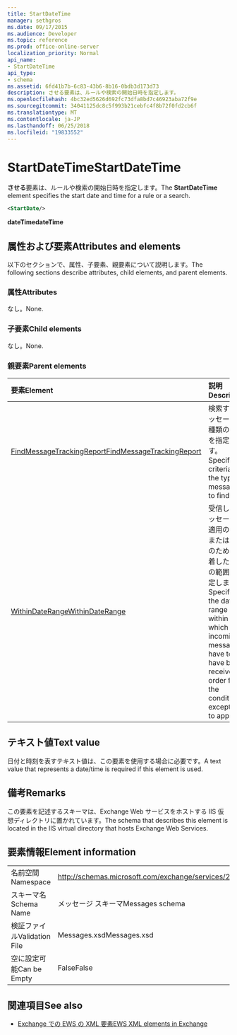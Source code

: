```yaml
---
title: StartDateTime
manager: sethgros
ms.date: 09/17/2015
ms.audience: Developer
ms.topic: reference
ms.prod: office-online-server
localization_priority: Normal
api_name:
- StartDateTime
api_type:
- schema
ms.assetid: 6fd41b7b-6c83-43b6-8b16-0bdb3d173d73
description: させる要素は、ルールや検索の開始日時を指定します。
ms.openlocfilehash: 4bc32ed5626d692fc73dfa8bd7c46923aba72f9e
ms.sourcegitcommit: 34041125dc8c5f993b21cebfc4f8b72f0fd2cb6f
ms.translationtype: MT
ms.contentlocale: ja-JP
ms.lasthandoff: 06/25/2018
ms.locfileid: "19833552"
---
```

# <a name="startdatetime"></a><span data-ttu-id="fed68-103">StartDateTime</span><span class="sxs-lookup"><span data-stu-id="fed68-103">StartDateTime</span></span>

<span data-ttu-id="fed68-104">**させる**要素は、ルールや検索の開始日時を指定します。</span><span class="sxs-lookup"><span data-stu-id="fed68-104">The **StartDateTime** element specifies the start date and time for a rule or a search.</span></span> 
  
```XML
<StartDate/>
```

<span data-ttu-id="fed68-105">**dateTime**</span><span class="sxs-lookup"><span data-stu-id="fed68-105">**dateTime**</span></span>

## <a name="attributes-and-elements"></a><span data-ttu-id="fed68-106">属性および要素</span><span class="sxs-lookup"><span data-stu-id="fed68-106">Attributes and elements</span></span>

<span data-ttu-id="fed68-107">以下のセクションで、属性、子要素、親要素について説明します。</span><span class="sxs-lookup"><span data-stu-id="fed68-107">The following sections describe attributes, child elements, and parent elements.</span></span>
  
### <a name="attributes"></a><span data-ttu-id="fed68-108">属性</span><span class="sxs-lookup"><span data-stu-id="fed68-108">Attributes</span></span>

<span data-ttu-id="fed68-109">なし。</span><span class="sxs-lookup"><span data-stu-id="fed68-109">None.</span></span>
  
### <a name="child-elements"></a><span data-ttu-id="fed68-110">子要素</span><span class="sxs-lookup"><span data-stu-id="fed68-110">Child elements</span></span>

<span data-ttu-id="fed68-111">なし。</span><span class="sxs-lookup"><span data-stu-id="fed68-111">None.</span></span>
  
### <a name="parent-elements"></a><span data-ttu-id="fed68-112">親要素</span><span class="sxs-lookup"><span data-stu-id="fed68-112">Parent elements</span></span>

|<span data-ttu-id="fed68-113">**要素**</span><span class="sxs-lookup"><span data-stu-id="fed68-113">**Element**</span></span>|<span data-ttu-id="fed68-114">**説明**</span><span class="sxs-lookup"><span data-stu-id="fed68-114">**Description**</span></span>|
|:-----|:-----|
|[<span data-ttu-id="fed68-115">FindMessageTrackingReport</span><span class="sxs-lookup"><span data-stu-id="fed68-115">FindMessageTrackingReport</span></span>](findmessagetrackingreport.md) <br/> |<span data-ttu-id="fed68-116">検索するメッセージの種類の条件を指定します。</span><span class="sxs-lookup"><span data-stu-id="fed68-116">Specifies criteria for the types of messages to find.</span></span>  <br/> |
|[<span data-ttu-id="fed68-117">WithinDateRange</span><span class="sxs-lookup"><span data-stu-id="fed68-117">WithinDateRange</span></span>](withindaterange.md) <br/> |<span data-ttu-id="fed68-118">受信したメッセージが適用の条件または例外のために到着した日付の範囲を指定します。</span><span class="sxs-lookup"><span data-stu-id="fed68-118">Specifies the date range within which incoming messages have to have been received in order for the condition or exception to apply.</span></span>  <br/> |
   
## <a name="text-value"></a><span data-ttu-id="fed68-119">テキスト値</span><span class="sxs-lookup"><span data-stu-id="fed68-119">Text value</span></span>

 <span data-ttu-id="fed68-120">日付と時刻を表すテキスト値は、この要素を使用する場合に必要です。</span><span class="sxs-lookup"><span data-stu-id="fed68-120">A text value that represents a date/time is required if this element is used.</span></span> 
  
## <a name="remarks"></a><span data-ttu-id="fed68-121">備考</span><span class="sxs-lookup"><span data-stu-id="fed68-121">Remarks</span></span>

<span data-ttu-id="fed68-122">この要素を記述するスキーマは、Exchange Web サービスをホストする IIS 仮想ディレクトリに置かれています。</span><span class="sxs-lookup"><span data-stu-id="fed68-122">The schema that describes this element is located in the IIS virtual directory that hosts Exchange Web Services.</span></span>
  
## <a name="element-information"></a><span data-ttu-id="fed68-123">要素情報</span><span class="sxs-lookup"><span data-stu-id="fed68-123">Element information</span></span>

|||
|:-----|:-----|
|<span data-ttu-id="fed68-124">名前空間</span><span class="sxs-lookup"><span data-stu-id="fed68-124">Namespace</span></span>  <br/> |http://schemas.microsoft.com/exchange/services/2006/messages  <br/> |
|<span data-ttu-id="fed68-125">スキーマ名</span><span class="sxs-lookup"><span data-stu-id="fed68-125">Schema Name</span></span>  <br/> |<span data-ttu-id="fed68-126">メッセージ スキーマ</span><span class="sxs-lookup"><span data-stu-id="fed68-126">Messages schema</span></span>  <br/> |
|<span data-ttu-id="fed68-127">検証ファイル</span><span class="sxs-lookup"><span data-stu-id="fed68-127">Validation File</span></span>  <br/> |<span data-ttu-id="fed68-128">Messages.xsd</span><span class="sxs-lookup"><span data-stu-id="fed68-128">Messages.xsd</span></span>  <br/> |
|<span data-ttu-id="fed68-129">空に設定可能</span><span class="sxs-lookup"><span data-stu-id="fed68-129">Can be Empty</span></span>  <br/> |<span data-ttu-id="fed68-130">False</span><span class="sxs-lookup"><span data-stu-id="fed68-130">False</span></span>  <br/> |
   
## <a name="see-also"></a><span data-ttu-id="fed68-131">関連項目</span><span class="sxs-lookup"><span data-stu-id="fed68-131">See also</span></span>

- [<span data-ttu-id="fed68-132">Exchange での EWS の XML 要素</span><span class="sxs-lookup"><span data-stu-id="fed68-132">EWS XML elements in Exchange</span></span>](ews-xml-elements-in-exchange.md)

